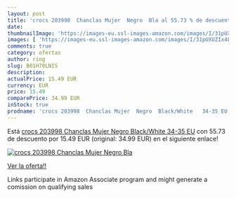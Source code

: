 ```yaml
---
layout: post
title: 'crocs 203998  Chanclas Mujer  Negro  Bla al 55.73 % de descuento'
date: 
thumbnailImage: 'https://images-eu.ssl-images-amazon.com/images/I/31pUXUZIx4L._SL200_.jpg'
images: [ 'https://images-eu.ssl-images-amazon.com/images/I/31pUXUZIx4L._SL200_.jpg' ]
comments: true
category: ofertas
author: ring
slug: B01H70LNIS
description:
actualPrice: 15.49 EUR
currency: EUR
price: 15.49
comparePrice: 34.99 EUR
inStock: true
prodname: 'crocs 203998  Chanclas Mujer  Negro  Black/White   34-35 EU'
---
```


Está [crocs 203998  Chanclas Mujer  Negro  Black/White   34-35 EU](https://www.amazon.es/dp/B01H70LNIS/?tag=tolees-21) con 55.73 de descuento por 15.49 EUR (original: 34.99 EUR) en el siguiente enlace!

[![crocs 203998  Chanclas Mujer  Negro  Bla](https://images-eu.ssl-images-amazon.com/images/I/31pUXUZIx4L._SL200_.jpg)](https://www.amazon.es/dp/B01H70LNIS/?tag=tolees-21)

[Ver la oferta!!](https://www.amazon.es/dp/B01H70LNIS/?tag=tolees-21)

Links participate in Amazon Associate program and might generate a comission on qualifying sales


